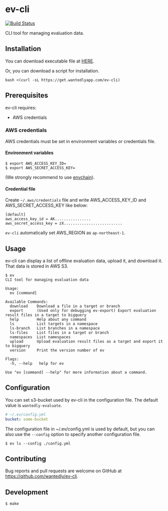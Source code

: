 # ev-cli

[![Build Status](https://travis-ci.com/wantedly/ev-cli.svg?token=zsMaScwD2c3BqH37pucy&branch=master)](https://travis-ci.com/wantedly/ev-cli)

CLI tool for managing evaluation data.

## Installation

You can download executable file at [HERE](https://github.com/wantedly/ev-cli/releases).

Or, you can download a script for installation.

```console
bash <(curl -sL https://get.wantedlyapp.com/ev-cli)
```

## Prerequisites

ev-cli requires:

- AWS credentials

### AWS credentials

AWS credentials must be set in environment variables or credentials file.

#### Environment variables

```sh-session
$ export AWS_ACCESS_KEY_ID=
$ export AWS_SECRET_ACCESS_KEY=
```

(We strongly recommend to use [envchain](https://github.com/sorah/envchain)).

#### Credential file

Create `~/.aws/credentials` file and write AWS_ACCESS_KEY_ID and AWS_SECRET_ACCESS_KEY like below:

```
[default]
aws_access_key_id = AK................
aws_secret_access_key = zX..........................
```

`ev-cli` automatically set AWS_REGION as `ap-northeast-1`.

## Usage

ev-cli can display a list of offline evaluation data, upload it, and download it. That data is stored in AWS S3.

```sh-session
$ ev
CLI tool for managing evaluation data

Usage:
  ev [command]

Available Commands:
  download    Download a file in a target or branch
  export      (Used only for debugging ev-export) Export evaluation result files in a target to bigquery
  help        Help about any command
  ls          List targets in a namespace
  ls-branch   List branches in a namespace
  ls-files    List files in a target or branch
  namespaces  List namespaces
  upload      Upload evaluation result files as a target and export it to bigquery
  version     Print the version number of ev

Flags:
  -h, --help   help for ev

Use "ev [command] --help" for more information about a command.
```

## Configuration

You can set s3-bucket used by ev-cli in the configuration file. The default value is `wantedly-evaluate`.

```yml
# ~/.ev/config.yml
bucket: some-bucket
```

The configuration file in ~/.ev/config.yml is used by default, but you can also use the `--config` option to specify another configuration file.

```console
$ ev ls --config ./config.yml
```

## Contributing

Bug reports and pull requests are welcome on GitHub at https://github.com/wantedly/ev-cli.

## Development

```sh-session
$ make
```
